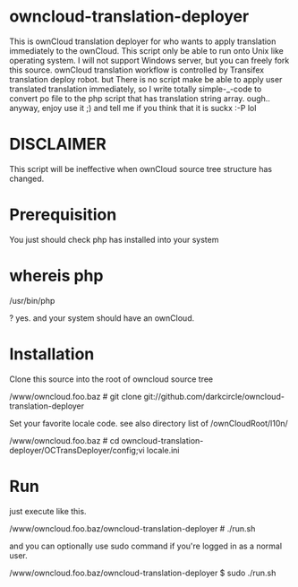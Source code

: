 owncloud-translation-deployer
=============================
This is ownCloud translation deployer for who wants to apply translation immediately to the ownCloud. This script only be able to run onto Unix like operating system. I will not support Windows server, but you can freely fork this source.
ownCloud translation workflow is controlled by Transifex translation deploy robot. but There is no script make be able to apply user translated translation immediately, so I write totally simple-_-code to convert po file to the php script that has translation string array. ough.. anyway, enjoy use it ;) and tell me if you think that it is suckx :-P lol

DISCLAIMER
==========
This script will be ineffective when ownCloud source tree structure has changed. 

Prerequisition
==============
You just should check php has installed into your system

   # whereis php
   /usr/bin/php

? yes. and your system should have an ownCloud.

Installation
============
Clone this source into the root of owncloud source tree

   /www/owncloud.foo.baz # git clone git://github.com/darkcircle/owncloud-translation-deployer
  
Set your favorite locale code. see also directory list of /ownCloudRoot/l10n/

   /www/owncloud.foo.baz # cd owncloud-translation-deployer/OCTransDeployer/config;vi locale.ini
 
Run
===
just execute like this.

   /www/owncloud.foo.baz/owncloud-translation-deployer # ./run.sh

and you can optionally use sudo command if you're logged in as a normal user.

   /www/owncloud.foo.baz/owncloud-translation-deployer $ sudo ./run.sh
